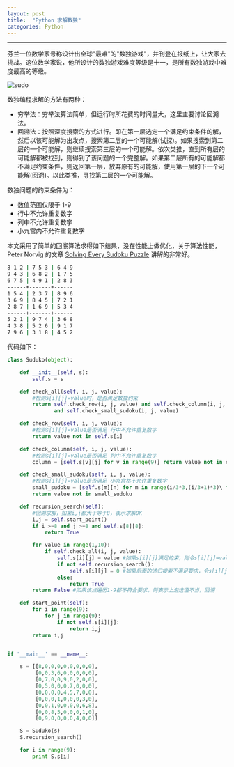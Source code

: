 ```yaml
---
layout: post
title:  "Python 求解数独"
categories: Python 
---
```


--------------

芬兰一位数学家号称设计出全球"最难"的"数独游戏"，并刊登在报纸上，让大家去挑战。这位数学家说，他所设计的数独游戏难度等级是十一，是所有数独游戏中难度最高的等级。


![sudo](http://7xp2eu.com1.z0.glb.clouddn.com/puzzlesudu.jpg?imageView2/1/w/300/h/300/q/100)


数独编程求解的方法有两种：

- 穷举法：穷举法算法简单，但运行时所花费的时间量大，这里主要讨论回溯法。
- 回溯法：按照深度搜索的方式进行。即在第一层选定一个满足约束条件的解，然后以该可能解为出发点，搜索第二层的一个可能解(试探)。如果搜索到第二层的一个可能解，则继续搜索第三层的一个可能解。依次类推，直到所有层的可能解都被找到，则得到了该问题的一个完整解。如果第二层所有的可能解都不满足约束条件，则返回第一层，放弃原有的可能解，使用第一层的下一个可能解(回溯)。以此类推，寻找第二层的一个可能解。

数独问题的约束条件为：

- 数值范围仅限于 1-9 
- 行中不允许重复数字
- 列中不允许重复数字 
- 小九宫内不允许重复数字

本文采用了简单的回溯算法求得如下结果，没在性能上做优化，关于算法性能，Peter Norvig 的文章 [Solving Every Sudoku Puzzle](http://norvig.com/sudoku.html) 讲解的非常好。

~~~ bash
8 1 2 | 7 5 3 | 6 4 9
9 4 3 | 6 8 2 | 1 7 5
6 7 5 | 4 9 1 | 2 8 3
------+-------+------
1 5 4 | 2 3 7 | 8 9 6
3 6 9 | 8 4 5 | 7 2 1
2 8 7 | 1 6 9 | 5 3 4
------+-------+------
5 2 1 | 9 7 4 | 3 6 8
4 3 8 | 5 2 6 | 9 1 7
7 9 6 | 3 1 8 | 4 5 2
~~~

代码如下：

~~~ python
class Suduko(object):

    def __init__(self, s):
        self.s = s 

    def check_all(self, i, j, value):
        #检测s[i][j]=value时，是否满足数独约束
        return self.check_row(i, j, value) and self.check_column(i, j, value)\
               and self.check_small_sudoku(i, j, value)

    def check_row(self, i, j, value):
        #检测s[i][j]=value是否满足 行中不允许重复数字
        return value not in self.s[i]

    def check_column(self, i, j, value): 
        #检测s[i][j]=value是否满足 列中不允许重复数字
        column = [self.s[v][j] for v in range(9)] return value not in column

    def check_small_sudoku(self, i, j, value):
        #检测s[i][j]=value是否满足 小九宫格不允许重复数字
        small_sudoku = [self.s[m][n] for m in range(i/3*3,(i/3+1)*3)\ for n in range(j/3*3,(j/3+1)*3)]
        return value not in small_sudoku

    def recursion_search(self):
        #回溯求解，如果i,j都大于等于8，表示求解OK
        i,j = self.start_point()
        if i >=8 and j >=8 and self.s[8][8]:
            return True

        for value in range(1,10):
            if self.check_all(i, j, value):
                self.s[i][j] = value #如果s[i][j]满足约束，则令s[i][j]=value
                if not self.recursion_search():
                    self.s[i][j] = 0 #如果后面的递归搜索不满足要求，令s[i][j] = 0
                else:
                    return True
        return False #如果该点遍历1-9都不符合要求，则表示上游选值不当，回溯 

    def start_point(self):
        for i in range(9):
            for j in range(9):
                if not self.s[i][j]:
                    return i,j
        return i,j


if '__main__' == __name__:

    s = [[8,0,0,0,0,0,0,0,0],
         [0,0,3,6,0,0,0,0,0],
         [0,7,0,0,9,0,2,0,0],
         [0,5,0,0,0,7,0,0,0],
         [0,0,0,0,4,5,7,0,0],
         [0,0,0,1,0,0,0,3,0],
         [0,0,1,0,0,0,0,6,8],
         [0,0,8,5,0,0,0,1,0],
         [0,9,0,0,0,0,4,0,0]]

    S = Suduko(s)
    S.recursion_search()

    for i in range(9):
        print S.s[i]
~~~